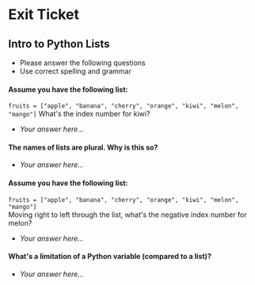 
# Exit Ticket
## Intro to Python Lists

- Please answer the following questions 
- Use correct spelling and grammar

#### Assume you have the following list:
`
fruits = ["apple", "banana", "cherry", "orange", "kiwi", "melon", "mango"]
`
What's the index number for kiwi?
- *Your answer here...*


#### The names of lists are plural.  Why is this so? 
- *Your answer here...*


#### Assume you have the following list:
`
fruits = ["apple", "banana", "cherry", "orange", "kiwi", "melon", "mango"]
`  
Moving right to left through the list, what's the negative index number for melon?
- *Your answer here...*

#### What's a limitation of a Python variable (compared to a list)?
- *Your answer here...*



